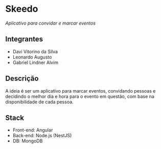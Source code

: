 # Skeedo
*Aplicativo para convidar e marcar eventos*

## Integrantes

- Davi Vitorino da Silva
- Leonardo Augusto
- Gabriel Lindner Alvim

## Descrição

A ideia é ser um aplicativo para marcar eventos, convidando pessoas e decidindo o melhor dia e hora para o evento em questão, com base na disponibilidade de cada pessoa.

## Stack
- Front-end: Angular
- Back-end: Node.js (NestJS)
- DB: MongoDB